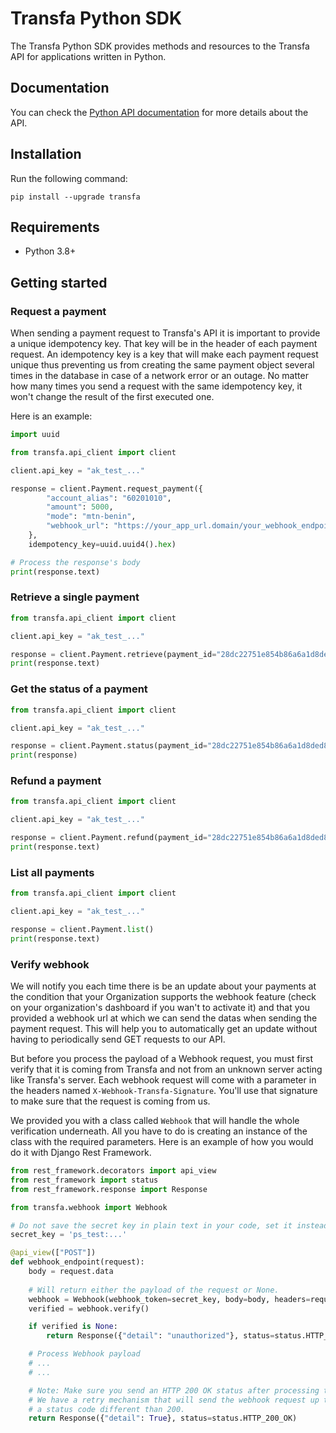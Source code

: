 # Transfa Python SDK

The Transfa Python SDK provides methods and resources to the Transfa API for applications written in Python. 

## Documentation

You can check the [Python API documentation](https://docs.transfapp.com/sdk/python/) for more details about the API. 

## Installation

Run the following command:

```shell
pip install --upgrade transfa
```

## Requirements
- Python 3.8+ 

## Getting started

### Request a payment
When sending a payment request to Transfa's API it is important to provide a unique idempotency key. That key will be in the header of each payment request. An idempotency key is a key that will make each payment request unique thus preventing us from creating the same payment object several times in the database in case of a network error or an outage. No matter how many times you send a request with the same idempotency key, it won't change the result of the first executed one.

Here is an example:

```python
import uuid

from transfa.api_client import client

client.api_key = "ak_test_..."

response = client.Payment.request_payment({
        "account_alias": "60201010",
        "amount": 5000,
        "mode": "mtn-benin",
        "webhook_url": "https://your_app_url.domain/your_webhook_endpoint/" # Optional
    },
    idempotency_key=uuid.uuid4().hex)

# Process the response's body
print(response.text)
```

### Retrieve a single payment

```python
from transfa.api_client import client

client.api_key = "ak_test_..."

response = client.Payment.retrieve(payment_id="28dc22751e854b86a6a1d8ded87a83")
print(response.text)
```

### Get the status of a payment

```python
from transfa.api_client import client

client.api_key = "ak_test_..."

response = client.Payment.status(payment_id="28dc22751e854b86a6a1d8ded87a83")
print(response)
```

### Refund a payment

```python
from transfa.api_client import client

client.api_key = "ak_test_..."

response = client.Payment.refund(payment_id="28dc22751e854b86a6a1d8ded87a83")
print(response.text)
```

### List all payments

```python
from transfa.api_client import client

client.api_key = "ak_test_..."

response = client.Payment.list()
print(response.text)
```

### Verify webhook
We will notify you each time there is be an update about your payments at the condition that your Organization supports the webhook feature (check on your organization's dashboard if you wan't to activate it) and that you provided a webhook url at which we can send the datas when sending the payment request. This will help you to automatically get an update without having to periodically send GET requests to our API.

But before you process the payload of a Webhook request, you must first verify that it is coming from Transfa and not from an unknown server acting like Transfa's server. Each webhook request will come with a parameter in the headers named `X-Webhook-Transfa-Signature`. You'll use that signature to make sure that the request is coming from us.

We provided you with a class called `Webhook` that will handle the whole verification underneath. All you have to do is creating an instance of the class with the required parameters.
Here is an example of how you would do it with Django Rest Framework.

```python
from rest_framework.decorators import api_view
from rest_framework import status
from rest_framework.response import Response

from transfa.webhook import Webhook

# Do not save the secret key in plain text in your code, set it instead as an environment variable.
secret_key = 'ps_test:...'

@api_view(["POST"])
def webhook_endpoint(request):
    body = request.data
    
    # Will return either the payload of the request or None.
    webhook = Webhook(webhook_token=secret_key, body=body, headers=request.headers)
    verified = webhook.verify()

    if verified is None:
        return Response({"detail": "unauthorized"}, status=status.HTTP_401_UNAUTHORIZED)

    # Process Webhook payload
    # ...
    # ...

    # Note: Make sure you send an HTTP 200 OK status after processing the payload
    # We have a retry mechanism that will send the webhook request up to 3 time in case you return
    # a status code different than 200.
    return Response({"detail": True}, status=status.HTTP_200_OK)
```